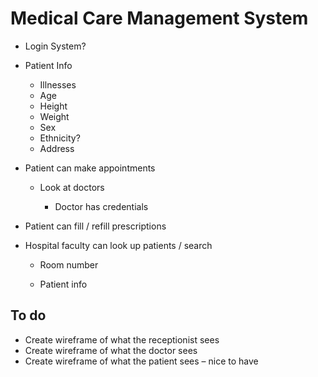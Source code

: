 # Medical Care Management System

* Login System?

* Patient Info

  * Illnesses
  * Age
  * Height
  * Weight
  * Sex
  * Ethnicity?
  * Address

* Patient can make appointments

  * Look at doctors
  
    * Doctor has credentials

* Patient can fill / refill prescriptions

* Hospital faculty can look up patients / search

  * Room number

  * Patient info

## To do

* Create wireframe of what the receptionist sees
* Create wireframe of what the doctor sees
* Create wireframe of what the patient sees – nice to have
